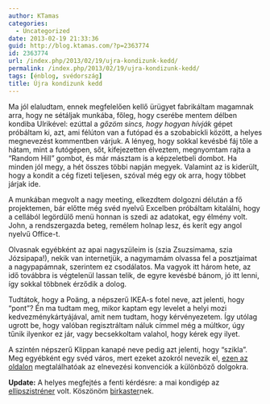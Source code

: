 ```yaml
---
author: KTamas
categories:
  - Uncategorized
date: 2013-02-19 21:33:36
guid: http://blog.ktamas.com/?p=2363774
id: 2363774
url: /index.php/2013/02/19/ujra-kondizunk-kedd/
permalink: /index.php/2013/02/19/ujra-kondizunk-kedd/
tags: [énblog, svédország]
title: Újra kondizunk kedd
---
```


Ma jól elaludtam, ennek megfelelően kellő ürügyet fabrikáltam magamnak arra, hogy ne sétáljak munkába, főleg, hogy cserébe mentem délben kondiba Ulrikével: ezúttal a _gőzöm sincs, hogy hogyan hívják_ gépet próbáltam ki, azt, ami félúton van a futópad és a szobabickli között, a helyes megnevezést kommentben várjuk. A lényeg, hogy sokkal kevésbé fáj tőle a hátam, mint a futógépen, sőt, kifejezetten élveztem, megnyomtam rajta a &#8220;Random Hill&#8221; gombot, és már másztam is a képzeletbeli dombot. Ha minden jól megy, a hét összes többi napján megyek. Valamint az is kiderült, hogy a kondit a cég fizeti teljesen, szóval még egy ok arra, hogy többet járjak ide.

A munkában megvolt a nagy meeting, elkezdtem dolgozni délután a fő projektemen, bár előtte még svéd nyelvű Excelben próbáltam kitalálni, hogy a cellából legördülő menü honnan is szedi az adatokat, egy élmény volt. John, a rendszergazda beteg, remélem holnap lesz, és kerít egy angol nyelvű Office-t.

Olvasnak egyébként az apai nagyszüleim is (szia Zsuzsimama, szia Józsipapa!), nekik van internetjük, a nagymamám olvassa fel a posztjaimat a nagypapámnak, szerintem ez csodálatos. Ma vagyok itt három hete, az idő továbbra is végtelenül lassan telik, de egyre kevésbé bánom, jó itt lenni, így sokkal többnek érződik a dolog.

Tudtátok, hogy a Poäng, a népszerű IKEA-s fotel neve, azt jelenti, hogy &#8220;pont&#8221;? Én ma tudtam meg, mikor kaptam egy levelet a helyi mozi kedvezménykártyájával, amit nem tudtam, hogy kérvényezetem. Így utólag ugrott be, hogy valóban regisztráltam náluk címmel még a múltkor, úgy tűnik ilyenkor ez jár, vagy becsekkoltam valahol, hogy kérek egy ilyet.

A szintén népszerű Klippan kanapé neve pedig azt jelenti, hogy &#8220;szikla&#8221;. Meg egyébként egy svéd város, mert ezeket azokról nevezik el, [ezen az oldalon](http://en.wikipedia.org/wiki/IKEA#Product_names) megtalálhatóak az elnevezési konvenciók a különböző dolgokra.

**Update:** A helyes megfejtés a fenti kérdésre: a mai kondigép az [ellipszistréner](http://en.wikipedia.org/wiki/Elliptical_trainer) volt. Köszönöm [birkaster](https://twitter.com/birkaster)nek.
